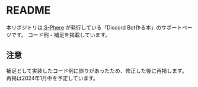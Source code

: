 # README

本リポジトリは[ S-Phere](https://s-phere.dev/S-phere) が発行している「Discord Bot作る本」のサポートページです。
コード例・補足を掲載しています。

## 注意

補足として実装したコード例に誤りがあったため、修正した後に再掲します。
再掲は2024年1月中を予定しています。
